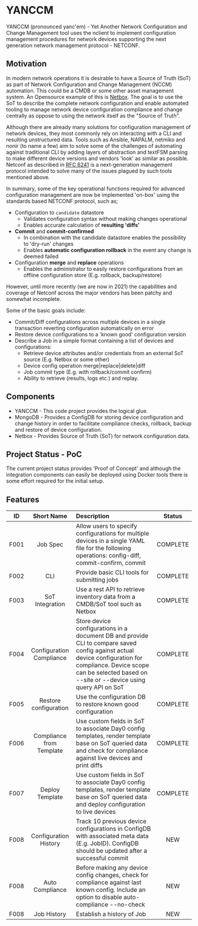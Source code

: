 # YANCCM

YANCCM (pronounced yanc'em) - Yet Another Network Configuration and Change Management tool uses the nclient to implement configuration management procedures for network devices supporting the next generation network management protocol - NETCONF.

## Motivation

In modern network operations it is desirable to have a Source of Truth (SoT) as part of Network Configuration and Change Management (NCCM) automation.  This could be a CMDB or some other asset management system.  An Opensource example of this is [Netbox](https://netbox.readthedocs.io/en/stable/). The goal is to use the SoT to describe the complete network configuration and enable automated tooling to manage network device configuration compliance and change centrally as oppose to using the network itself as the "Source of Truth".

Although there are already many solutions for configuration management of network devices, they most commonly rely on interacting with a CLI and resulting unstructured data.  Tools such as Ansible, NAPALM, netmiko and nonir (to name a few) aim to solve some of the challenges of automating against traditional CLI by adding layers of abstraction and textFSM parsing to make different device versions and vendors 'look' as similar as possible.  Netconf as described in [RFC 6241](https://tools.ietf.org/html/rfc6241) is a next-generation management protocol intended to solve many of the issues plagued by such tools mentioned above.

In summary, some of the key operational functions required for advanced configuration management are now be implemented 'on-box' using the standards based NETCONF protocol, such as;

 * Configuration to ```candidate``` datastore
    * Validates configuration syntax without making changes operational
    * Enables accurate calculation of **resulting 'diffs'**
 * **Commit** and **commit-confirmed**
    * In combination with the candidate datastore enables the possibility to 'dry-run' changes
    * Enables **automatic configuration rollback** in the event any change is deemed failed
 * Configuration **merge** and **replace** operations
    * Enables the administrator to easily restore configurations from an offline configuration store (E.g. rollback, backup/restore)

However, until more recently (we are now in 2021) the capabilities and coverage of Netconf across the major vendors has been patchy and somewhat incomplete.

Some of the basic goals include:

 * Commit/Diff configurations across multiple devices in a single transaction reverting configuration automatically on error
 * Restore device configurations to a 'known good' configuration version
 * Describe a Job in a simple format containing a list of devices and configurations:
    * Retrieve device attributes and/or credentials from an external SoT source (E.g. Netbox or some other)
    * Device config operation merge|replace|delete|diff
    * Job commit type (E.g. with rollback/commit confirm)
    * Ability to retrieve (results, logs etc.) and replay.

## Components

 * YANCCM - This code project provides the logical glue.
 * MongoDB - Provides a ConfigDB for storing device configuration and change history in order to facilitate compliance checks, rollback, backup and restore of device configuration.
 * Netbox - Provides Source of Truth (SoT) for network configuration data.

## Project Status - PoC

The current project status provides 'Proof of Concept' and although the integration components can easily be deployed using Docker tools there is some effort required for the initial setup. 

## Features

| ID | Short Name | Description | Status |
|:---:|:---:|:---|:---:|
| F001 | Job Spec | Allow users to specify configurations for multiple devices in a single YAML file for the following operations: config-diff, commit-confirm, commit | COMPLETE |
| F002 | CLI | Provide basic CLI tools for submitting jobs | COMPLETE |
| F003 | SoT Integration | Use a rest API to retrieve inventory data from a CMDB/SoT tool such as Netbox | COMPLETE |
| F004 | Configuration Compliance | Store device configurations in a document DB and provide CLI to compare saved config against actual device configuration for compliance.  Device scope can be selected based on --site or --device using query API on SoT  | COMPLETE |
| F005 | Restore configuration | Use the configuration DB to restore known good configuration | COMPLETE |
| F006 | Compliance from Template | Use custom fields in SoT to associate Day0 config templates, render template base on SoT queried data and check for compliance against live devices and print diffs | COMPLETE |
| F007 | Deploy Template | Use custom fields in SoT to associate Day0 config templates, render template base on SoT queried data and deploy configuration to live devices | COMPLETE |
| F008 | Configuration History | Track 10 previous device configurations in ConfigDB with associated meta data (E.g. JobID).  ConfigDB should be updated after a successful commit | NEW |
| F008 | Auto Compliance | Before making any device config changes, check for compliance against last known config.  Include an option to disable auto-compliance --no-check | NEW |
| F008 | Job History | Establish a history of Job | NEW |
